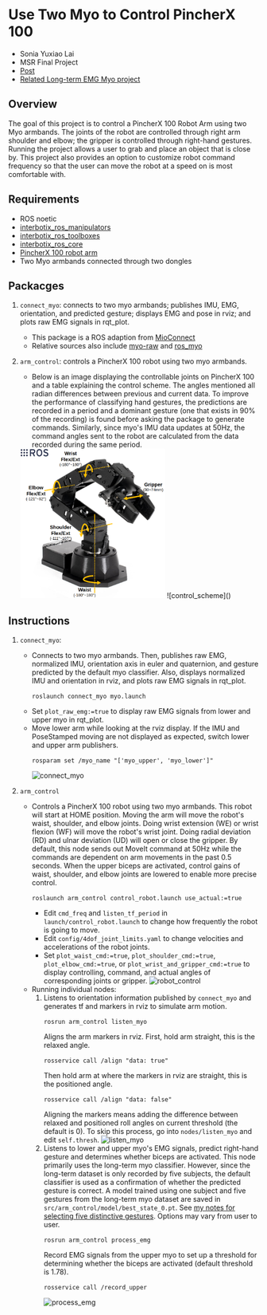 # Use Two Myo to Control PincherX 100
* Sonia Yuxiao Lai
* MSR Final Project  
* [Post]()
&nbsp;
* [Related Long-term EMG Myo project](https://github.com/aonai/long_term_EMG_myo)

## Overview
The goal of this project is to control a PincherX 100 Robot Arm using two Myo armbands. The joints of the robot are controlled through right arm shoulder and elbow; the gripper is controlled through right-hand gestures. Running the project allows a user to grab and place an object that is close by. This project also provides an option to customize robot command frequency so that the user can move the robot at a speed on is most comfortable with. 

## Requirements 
* ROS noetic 
* [interbotix_ros_manipulators](https://github.com/Interbotix/interbotix_ros_manipulators)
* [interbotix_ros_toolboxes](https://github.com/Interbotix/interbotix_ros_toolboxes)
* [interbotix_ros_core](https://github.com/Interbotix/interbotix_ros_core)
* [PincherX 100 robot arm](https://www.trossenrobotics.com/pincherx-100-robot-arm.aspx)
* Two Myo armbands connected through two dongles 

## Packacges 
1. `connect_myo`: connects to two myo armbands; publishes IMU, EMG, orientation, and predicted gesture; displays EMG and pose in rviz; and plots raw EMG signals in rqt_plot.
    * This package is a ROS adaption from [MioConnect](https://github.com/francocruces/MioConnect)
    * Relative sources also include [myo-raw](https://github.com/dzhu/myo-raw) and [ros_myo](https://github.com/uts-magic-lab/ros_myo)

2. `arm_control`: controls a PincherX 100 robot using two myo armbands.
    * Below is an image displaying the controllable joints on PincherX 100 and a table explaining the control scheme. The angles mentioned all radian differences between previous and current data. To improve the performance of classifying hand gestures, the predictions are recorded in a period and a dominant gesture (one that exists in 90% of the recording) is found before asking the package to generate commands. Similarly, since myo's IMU data updates at 50Hz, the command angles sent to the robot are calculated from the data recorded during the same period. 
    <img src="demo/control_scheme.png" height="300" alt="control_scheme">   
    ![control_scheme]()

## Instructions
1. `connect_myo`: 
    * Connects to two myo armbands. Then, publishes raw EMG, normalized IMU, orientation axis in euler and quaternion, and gesture predicted by the default myo classifier. Also, displays normalized IMU and orientation in rviz, and plots raw
    EMG signals in rqt_plot. 
        ```
        roslaunch connect_myo myo.launch
        ```
    * Set `plot_raw_emg:=true` to display raw EMG signals from lower and upper myo in rqt_plot.
    * Move lower arm while looking at the rviz display. If the IMU and PoseStamped moving are not displayed as expected, switch lower and upper arm publishers.  
        ```
        rosparam set /myo_name "['myo_upper', 'myo_lower']" 
        ```
        ![connect_myo]()

2. `arm_control`
    * Controls a PincherX 100 robot using two myo armbands. This robot will start at HOME position. Moving the arm will move the robot's waist, shoulder, and elbow joints. Doing wrist extension (WE) or wrist flexion (WF) will move the robot's wrist joint. Doing radial deviation (RD) and ulnar deviation (UD) will open or close the gripper. By default, this node sends out MoveIt command at 50Hz while the commands are dependent on arm movements in the past 0.5 seconds. When the upper biceps are activated, control gains of waist, shoulder, and elbow joints are lowered to enable more precise control. 
        ```
        roslaunch arm_control control_robot.launch use_actual:=true 
        ```
        * Edit `cmd_freq` and `listen_tf_period` in `launch/control_robot.launch` to change how frequently the robot is going to move.
        * Edit `config/4dof_joint_limits.yaml` to change velocities and accelerations of the robot joints.
        * Set `plot_waist_cmd:=true`, `plot_shoulder_cmd:=true`, `plot_elbow_cmd:=true`, or `plot_wrist_and_gripper_cmd:=true` to display controlling, command, and actual angles of corresponding joints or gripper.
            ![robot_control]()
    * Running individual nodes:
        1. Listens to orientation information published by `connect_myo` and generates tf and markers in rviz to simulate arm motion.
            ```
            rosrun arm_control listen_myo   
            ```
            Aligns the arm markers in rviz. First, hold arm straight, this is the relaxed angle. 
            ```
            rosservice call /align "data: true"
            ```
            Then hold arm at where the markers in rviz are straight, this is the positioned angle. 
            ```
            rosservice call /align "data: false"
            ```
            Aligning the markers means adding the difference between relaxed and positioned roll angles on current threshold (the default is 0). To skip this process, go into `nodes/listen_myo` and edit `self.thresh`.
            ![listen_myo]()
        2. Listens to lower and upper myo's EMG signals, predict right-hand gesture and determines whether biceps are activated. This node primarily uses the long-term myo classifier. However, since the long-term dataset is only recorded by five subjects, the default classifier is used as a confirmation of whether the predicted gesture is correct. A model trained using one subject and five gestures from the long-term myo dataset are saved in `src/arm_control/model/best_state_0.pt`. See [my notes for selecting five distinctive gestures](https://github.com/aonai/long_term_myo_notes/blob/main/test_code/train_for_ros_myo_one_subject.ipynb). Options may vary from user to user. 
            ``` 
            rosrun arm_control process_emg
            ```
            Record EMG signals from the upper myo to set up a threshold for determining whether the biceps are activated (default threshold is 1.78). 
            ```
            rosservice call /record_upper
            ```
            ![process_emg]()
